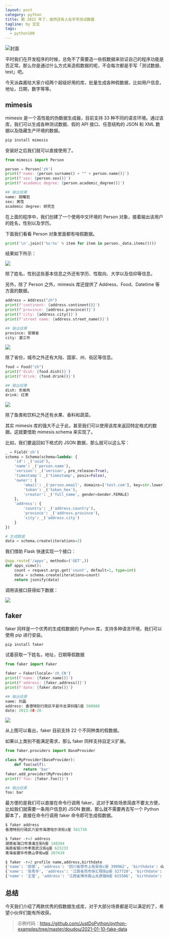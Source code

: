 ```yaml
---
layout: post
category: python
title: 都 2021 年了，居然还有人在手写测试数据
tagline: by 豆豆
tags: 
  - python100
---
```


![封面](http://www.justdopython.com/assets/images/2021/01/fake-data/000.png)

平时我们在开发程序的时候，总免不了需要造一些假数据来验证自己的程序功能是否正常。那么你是通过什么方式来造假数据的呢，不会每次都是手写「测试数据、test」吧。

<!--more-->

今天派森酱给大家介绍两个超级好用的库，批量生成各种假数据，比如用户信息，地址，日期，数字等等。

## mimesis

mimesis 是一个高性能的伪数据生成器，目前支持 33 种不同的语言环境。通过该库，我们可以生成各种测试数据、假的 API 接口、任意结构的 JSON 和 XML 数据以及隐藏生产环境的数据。

```python
pip install mimesis
```

安装好之后我们就可以直接使用了。

```python
from mimesis import Person

person = Person('zh')
print(f'name: {person.surname() + "" + person.name()}')
print(f'sex: {person.sex()}')
print(f'academic degree: {person.academic_degree()}')

## 输出结果
name: 田曜岩
sex: 男性
academic degree: 研究生
```

在上面的程序中，我们创建了一个使用中文环境的 Person 对象，接着输出该用户的姓名，性别以及学历。

下面我们看看 Person 对象里面都有啥假数据。

```python
print('\n'.join(('%s:%s' % item for item in person._data.items())))
```

结果如下所示：

![](http://www.justdopython.com/assets/images/2021/01/fake-data/001.png)

除了姓名，性别这些基本信息之外还有学历、性取向、大学以及信仰等信息。

另外，除了 Person 之外，mimesis 库还提供了 Address、Food、Datetime 等方面的数据。

```python
address = Address("zh")
print(f'continent: {address.continent()}')
print(f'province: {address.province()}')
print(f'city: {address.city()}')
print(f'street name: {address.street_name()}')

## 输出结果
province: 安徽省
city: 湛江市
```

![](http://www.justdopython.com/assets/images/2021/01/fake-data/002.png)

除了省份，城市之外还有大陆、国家、州、街区等信息。

```python
food = Food("zh")
print(f'dish: {food.dish()}')
print(f'drink: {food.drink()}')

## 输出结果
dish: 东坡肉
drink: 红茶
```

![](http://www.justdopython.com/assets/images/2021/01/fake-data/003.png)

除了鱼类和饮料之外还有水果、香料和蔬菜。

其实 mimesis 库的强大不止于此，甚至我们可以使用该库来返回特定格式的数据。这就要借助 mimesis.schema 来实现了。

比如，我们要返回如下格式的 JSON 数据，那么就可以这么写：
 
```python
_ = Field('zh')
schema = Schema(schema=lambda: {
    'id': _('uuid'),
    'name': _('person.name'),
    'version': _('version', pre_release=True),
    'timestamp': _('timestamp', posix=False),
    'owner': {
        'email': _('person.email', domains=['test.com'], key=str.lower),
        'token': _('token_hex'),
        'creator': _('full_name', gender=Gender.FEMALE)
    },
    'address': {
        'country': _('address.country'),
        'province': _('address.province'),
        'city': _('address.city')
    }
})

# 生成数据
data = schema.create(iterations=2)
```

我们借助 Flask 快速实现一个接口：

```python
@app.route('/apps', methods=('GET',))
def apps_view():
    count = request.args.get('count', default=1, type=int)
    data = schema.create(iterations=count)
    return jsonify(data)
```

调用该接口获得如下数据：

![](http://www.justdopython.com/assets/images/2021/01/fake-data/004.png)

## faker

faker 同样是一个优秀的生成假数据的 Python 库，支持多种语言环境，我们可以使用 pip 进行安装。

```python
pip install faker
```

试着获取一下姓名，地址，日期等假数据

```python
from faker import Faker

faker = Faker(locale='zh_CN')
print(f'name: {faker.name()}')
print(f'address: {faker.address()}')
print(f'date: {faker.date()}')

## 输出结果
name: 刘晶
address: 香港特别行政区平县华龙深圳路l座 580988
date: 2013-08-26
```

![](http://www.justdopython.com/assets/images/2021/01/fake-data/005.png)

从上图可以看出，faker 目前支持 22 个不同种类的假数据。

如果以上类别不能满足需求，那么 faker 同样支持自定义扩展。

```python
from faker.providers import BaseProvider

class MyProvider(BaseProvider):
    def foo(self):
        return 'bar'
faker.add_provider(MyProvider)
print(f'foo: {faker.foo()}')

## 输出结果
foo: bar
```

最方便的是我们可以直接在命令行调用 faker，这对于某些场景简直不要太方便，比如我们就需要一条用户信息的 JSON 数据，那么就不需要再去写一个 Python 脚本了，直接在命令行调用 faker 命令即可生成假数据。

```python
$ faker address
香港特别行政区六安市海港哈尔滨街z座 561730

$ faker -r=3 address
湖南省海口市清浦王街h座 140394
海南省银川市孝南武汉街q座 623233
青海省建华市萧山李街w座 207439

$ faker -r=3 profile name,address,birthdate
{'name': '邵丽', 'address': '四川省想市上街吴街c座 399962', 'birthdate': datetime.date(1979, 8, 28)};
{'name': '张秀华', 'address': '江西省亮市徐汇程街p座 527720', 'birthdate': datetime.date(1907, 6, 27)};
{'name': '王莹', 'address': '江西省博市房山太原路N座 615506', 'birthdate': datetime.date(1968, 2, 7)};
```

## 总结

今天我们介绍了两款优秀的假数据生成库，对于大部分场景都是可以满足的了，希望小伙伴们能有所收获。

> 示例代码：https://github.com/JustDoPython/python-examples/tree/master/doudou/2021-01-10-fake-data
